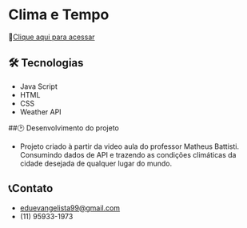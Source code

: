 # Clima e Tempo


🔗[Clique aqui para acessar]()



## 🛠 Tecnologias   

- Java Script
- HTML
- CSS
- Weather API

##🕑 Desenvolvimento do projeto

- Projeto criado à partir da video aula do professor Matheus Battisti. Consumindo dados de API e trazendo as condições climáticas da cidade desejada de qualquer lugar do mundo.



## 📞Contato
- eduevangelista99@gmail.com
- (11) 95933-1973
